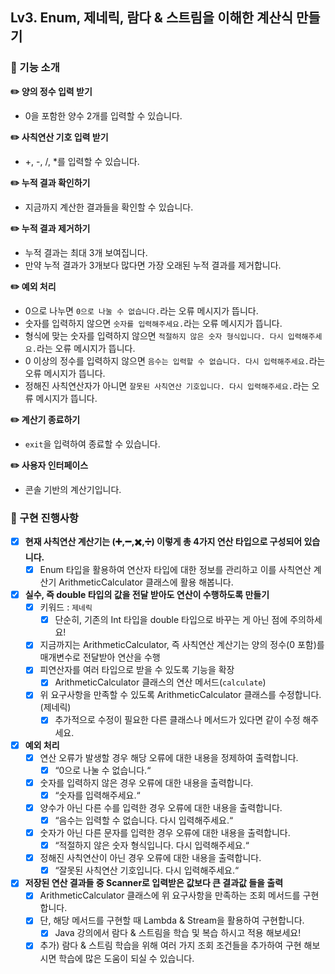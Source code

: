 ## Lv3. Enum, 제네릭, 람다 & 스트림을 이해한 계산식 만들기
### 🚀 기능 소개
**✏️ 양의 정수 입력 받기**
- 0을 포함한 양수 2개를 입력할 수 있습니다.

**✏️ 사칙연산 기호 입력 받기**
- +, -, /, *를 입력할 수 있습니다.

**✏️ 누적 결과 확인하기**
- 지금까지 계산한 결과들을 확인할 수 있습니다.

**✏️ 누적 결과 제거하기**
- 누적 결과는 최대 3개 보여집니다.
- 만약 누적 결과가 3개보다 많다면 가장 오래된 누적 결과를 제거합니다.

**✏️ 예외 처리**
- 0으로 나누면 `0으로 나눌 수 없습니다.`라는 오류 메시지가 뜹니다.
- 숫자를 입력하지 않으면 `숫자를 입력해주세요.`라는 오류 메시지가 뜹니다.
- 형식에 맞는 숫자를 입력하지 않으면 `적절하지 않은 숫자 형식입니다. 다시 입력해주세요.`라는 오류 메시지가 뜹니다.
- 0 이상의 정수를 입력하지 않으면 `음수는 입력할 수 없습니다. 다시 입력해주세요.`라는 오류 메시지가 뜹니다.
- 정해진 사칙연산자가 아니면 `잘못된 사칙연산 기호입니다. 다시 입력해주세요.`라는 오류 메시지가 뜹니다.

**✏️ 계산기 종료하기**
- `exit`을 입력하여 종료할 수 있습니다.

**✏️ 사용자 인터페이스**
- 콘솔 기반의 계산기입니다.

### 🚀 구현 진행사항
- [x]  **현재 사칙연산 계산기는 (➕,➖,✖️,➗) 이렇게 총 4가지 연산 타입으로 구성되어 있습니다.**
    - [x]  Enum 타입을 활용하여 연산자 타입에 대한 정보를 관리하고 이를 사칙연산 계산기 ArithmeticCalculator 클래스에 활용 해봅니다.

- [x]  **실수, 즉 double 타입의 값을 전달 받아도 연산이 수행하도록 만들기**
    - [x]  키워드 : `제네릭`
        - [x]  단순히, 기존의 Int 타입을 double 타입으로 바꾸는 게 아닌 점에 주의하세요!
    - [x]  지금까지는 ArithmeticCalculator, 즉 사칙연산 계산기는 양의 정수(0 포함)를 매개변수로 전달받아 연산을 수행
    - [x]  피연산자를 여러 타입으로 받을 수 있도록 기능을 확장
        - [x]  ArithmeticCalculator 클래스의 연산 메서드(`calculate`)
    - [x]  위 요구사항을 만족할 수 있도록 ArithmeticCalculator 클래스를 수정합니다. (제네릭)
        - [x]  추가적으로 수정이 필요한 다른 클래스나 메서드가 있다면 같이 수정 해주세요.

- [x] **예외 처리**
    - [x]  연산 오류가 발생할 경우 해당 오류에 대한 내용을 정제하여 출력합니다.
        - [x]  “0으로 나눌 수 없습니다.“
    - [x]  숫자를 입력하지 않은 경우 오류에 대한 내용을 출력합니다.
        - [x]  “숫자를 입력해주세요.“
    - [x]  양수가 아닌 다른 수를 입력한 경우 오류에 대한 내용을 출력합니다.
        - [x]  “음수는 입력할 수 없습니다. 다시 입력해주세요.“
    - [x]  숫자가 아닌 다른 문자를 입력한 경우 오류에 대한 내용을 출력합니다.
        - [x]  “적절하지 않은 숫자 형식입니다. 다시 입력해주세요.“
    - [x]  정해진 사칙연산이 아닌 경우 오류에 대한 내용을 출력합니다.
        - [x]  “잘못된 사칙연산 기호입니다. 다시 입력해주세요.“

- [x]  **저장된 연산 결과들 중 Scanner로 입력받은 값보다 큰 결과값 들을 출력**
    - [x]  ArithmeticCalculator 클래스에 위 요구사항을 만족하는 조회 메서드를 구현합니다.
    - [x]  단, 해당 메서드를 구현할 때 Lambda & Stream을 활용하여 구현합니다.
        - [x]  Java 강의에서 람다 & 스트림을 학습 및 복습 하시고 적용 해보세요!
    - [x]  추가) 람다 & 스트림 학습을 위해 여러 가지 조회 조건들을 추가하여 구현 해보시면 학습에 많은 도움이 되실 수 있습니다.